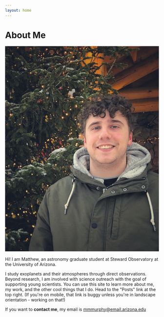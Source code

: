```yaml
---
layout: home
---
```

# About Me

![](images/me_christmastree.jpeg)






Hi! I am Matthew, an astronomy graduate student at Steward Observatory at the University of Arizona.

I study exoplanets and their atmospheres through direct observations. Beyond research, I am involved with science outreach with the goal of supporting young scientists. You can use this site to learn more about me, my work, and the other cool things that I do. Head to the "Posts" link at the top right. (If you're on mobile, that link is buggy unless you're in landscape orientation - working on that!)

If you want to **contact me**, my email is mmmurphy@email.arizona.edu


